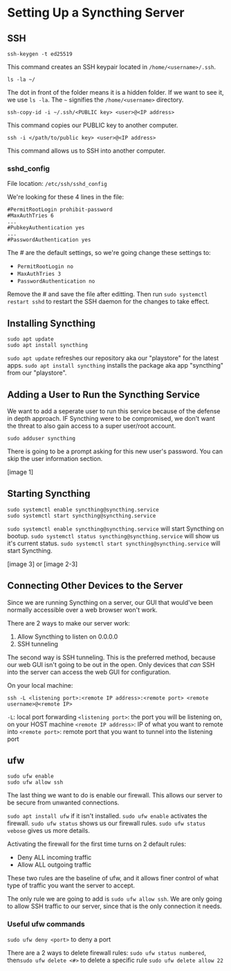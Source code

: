 # Setting Up a Syncthing Server

## SSH
```shell=
ssh-keygen -t ed25519
```
This command creates an SSH keypair located in ```/home/<username>/.ssh```.

```shell=
ls -la ~/
```
The dot in front of the folder means it is a hidden folder. If we want to see it, we use ```ls -la```.
The ```~``` signifies the ```/home/<username>``` directory.

```shell=
ssh-copy-id -i ~/.ssh/<PUBLIC key> <user>@<IP address>
```
This command copies our PUBLIC key to another computer.

```shell=
ssh -i </path/to/public key> <user>@<IP address>
```
This command allows us to SSH into another computer.

### sshd_config
File location: ```/etc/ssh/sshd_config```

We're looking for these 4 lines in the file:
```shell=
#PermitRootLogin prohibit-password
#MaxAuthTries 6
...
#PubkeyAuthentication yes
...
#PasswordAuthentication yes
```

The # are the default settings, so we're going change these settings to:
- ```PermitRootLogin no```
- ```MaxAuthTries 3```
- ```PasswordAuthentication no```

Remove the # and save the file after editting.
Then run ```sudo systemctl restart sshd``` to restart the SSH daemon for the changes to take effect.

## Installing Syncthing
```shell=
sudo apt update
sudo apt install syncthing
```
```sudo apt update``` refreshes our repository aka our "playstore" for the latest apps.
```sudo apt install syncthing``` installs the package aka app "syncthing" from our "playstore".

## Adding a User to Run the Syncthing Service
We want to add a seperate user to run this service because of the defense in depth approach. IF Syncthing were to be compromised, we don't want the threat to also gain access to a super user/root account.
```shell=
sudo adduser syncthing
```
There is going to be a prompt asking for this new user's password. You can skip the user information section.

[image 1]

## Starting Syncthing
```shell=
sudo systemctl enable syncthing@syncthing.service
sudo systemctl start syncthing@syncthing.service
```

```sudo systemctl enable syncthing@syncthing.service``` will start Syncthing on bootup.
```sudo systemctl status syncthing@syncthing.service``` will show us it's current status.
```sudo systemctl start syncthing@syncthing.service``` will start Syncthing.

[image 3] or [image 2-3]

## Connecting Other Devices to the Server
Since we are running Syncthing on a server, our GUI that would've been normally accessible over a web browser won't work.

There are 2 ways to make our server work:
1. Allow Syncthing to listen on 0.0.0.0
2. SSH tunneling

The second way is SSH tunneling. This is the preferred method, because our web GUI isn't going to be out in the open. Only devices that *can* SSH into the server can access the web GUI for configuration.

On your local machine:
```shell=
ssh -L <listening port>:<remote IP address>:<remote port> <remote username>@<remote IP>
```

```-L```: local port forwarding
```<listening port>```: the port you will be listening on, on your HOST machine
```<remote IP address>```: IP of what you want to remote into
```<remote port>```: remote port that you want to tunnel into the listening port 


## ufw
```shell=
sudo ufw enable
sudo ufw allow ssh
```

The last thing we want to do is enable our firewall. This allows our server to be secure from unwanted connections.

```sudo apt install ufw``` if it isn't installed.
```sudo ufw enable``` activates the firewall.
```sudo ufw status``` shows us our firewall rules.
```sudo ufw status vebose``` gives us more details.

Activating the firewall for the first time turns on 2 default rules:
- Deny ALL incoming traffic
- Allow ALL outgoing traffic

These two rules are the baseline of ufw, and it allows finer control of what type of traffic you want the server to accept.

The only rule we are going to add is ```sudo ufw allow ssh```.
We are only going to allow SSH traffic to our server, since that is the only connection it needs.

### Useful ufw commands
```sudo ufw deny <port>``` to deny a port

There are a 2 ways to delete firewall rules:
```sudo ufw status numbered```, then```sudo ufw delete <#>``` to delete a specific rule
```sudo ufw delete allow 22```
